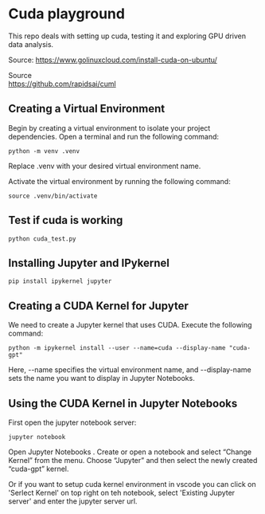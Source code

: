 # Cuda playground

This repo deals with setting up cuda, testing it and exploring GPU driven data analysis.

Source:
https://www.golinuxcloud.com/install-cuda-on-ubuntu/

Source   
https://github.com/rapidsai/cuml

## Creating a Virtual Environment
Begin by creating a virtual environment to isolate your project dependencies. Open a terminal and run the following command:
```
python -m venv .venv
```
Replace .venv with your desired virtual environment name.

Activate the virtual environment by running the following command:
```
source .venv/bin/activate
```

## Test if cuda is working
```
python cuda_test.py
```

## Installing Jupyter and IPykernel
```
pip install ipykernel jupyter
```
## Creating a CUDA Kernel for Jupyter

We need to create a Jupyter kernel that uses CUDA. Execute the following command:
```
python -m ipykernel install --user --name=cuda --display-name "cuda-gpt"
```
Here, --name specifies the virtual environment name, and --display-name sets the name you want to display in Jupyter Notebooks.

## Using the CUDA Kernel in Jupyter Notebooks

First open the jupyter notebook server:
```
jupyter notebook
```
Open Jupyter Notebooks . Create or open a notebook and select “Change Kernel” from the menu. Choose “Jupyter” and then select the newly created “cuda-gpt” kernel.

Or if you want to setup cuda kernel environment in vscode you can click on 'Serlect Kernel' on top right on teh notebook, select 'Existing Jupyter server' and enter the jupyter server url.


